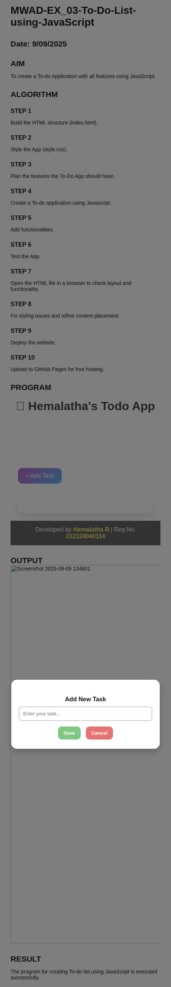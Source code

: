 # MWAD-EX_03-To-Do-List-using-JavaScript
## Date: 9/09/2025

## AIM
To create a To-do Application with all features using JavaScript.

## ALGORITHM
### STEP 1
Build the HTML structure (index.html).

### STEP 2
Style the App (style.css).

### STEP 3
Plan the features the To-Do App should have.

### STEP 4
Create a To-do application using Javascript.

### STEP 5
Add functionalities.

### STEP 6
Test the App.

### STEP 7
Open the HTML file in a browser to check layout and functionality.

### STEP 8
Fix styling issues and refine content placement.

### STEP 9
Deploy the website.

### STEP 10
Upload to GitHub Pages for free hosting.

## PROGRAM
<!DOCTYPE html>
<html lang="en">
<head>
  <meta charset="UTF-8">
  <meta name="viewport" content="width=device-width, initial-scale=1.0">
  <title>Hemalatha's Modal Todo</title>
  <style>
    * { margin: 0; padding: 0; box-sizing: border-box; font-family: 'Poppins', sans-serif; }

    body {
      min-height: 100vh;
      background: linear-gradient(135deg, #fce4ec, #e3f2fd, #e8f5e9);
      display: flex;
      flex-direction: column;
      align-items: center;
      justify-content: space-between;
    }

    header {
      margin-top: 20px;
      font-size: 2rem;
      font-weight: bold;
      color: #444;
      text-align: center;
    }

    .task-list {
      width: 90%;
      max-width: 500px;
      margin: 20px auto;
      background: rgba(255,255,255,0.8);
      border-radius: 15px;
      padding: 20px;
      box-shadow: 0 8px 20px rgba(0,0,0,0.1);
    }

    .task {
      display: flex;
      align-items: center;
      justify-content: space-between;
      padding: 10px;
      margin: 8px 0;
      background: white;
      border-radius: 10px;
      transition: 0.3s;
    }

    .task:hover { transform: scale(1.02); }

    .task.completed span {
      text-decoration: line-through;
      color: gray;
    }

    .task span {
      flex: 1;
      margin-left: 10px;
    }

    .task button {
      border: none;
      padding: 6px 10px;
      border-radius: 6px;
      margin-left: 6px;
      cursor: pointer;
      color: white;
      font-size: 0.9rem;
    }

    .delete { background: #e57373; }
    .edit { background: #ffb74d; }

    #openModalBtn {
      margin: 20px;
      padding: 12px 20px;
      background: linear-gradient(135deg, #ba68c8, #64b5f6);
      color: white;
      border: none;
      border-radius: 12px;
      font-size: 1rem;
      cursor: pointer;
      transition: 0.3s;
    }

    #openModalBtn:hover { transform: scale(1.05); }

    /* Modal Styling */
    .modal {
      display: none;
      position: fixed;
      z-index: 10;
      left: 0; top: 0;
      width: 100%; height: 100%;
      background: rgba(0,0,0,0.5);
      display: flex;
      align-items: center;
      justify-content: center;
    }

    .modal-content {
      background: white;
      padding: 20px;
      border-radius: 15px;
      width: 90%;
      max-width: 400px;
      box-shadow: 0 8px 20px rgba(0,0,0,0.2);
      text-align: center;
    }

    .modal-content input {
      width: 100%;
      padding: 10px;
      margin: 10px 0;
      border-radius: 8px;
      border: 2px solid #ccc;
    }

    .modal-content button {
      padding: 10px 15px;
      border: none;
      border-radius: 10px;
      margin: 5px;
      cursor: pointer;
      font-weight: bold;
    }

    .save-btn { background: #81c784; color: white; }
    .close-btn { background: #e57373; color: white; }

    footer {
      background: rgba(0,0,0,0.6);
      color: white;
      width: 100%;
      text-align: center;
      padding: 15px;
      font-size: 1rem;
    }

    footer b { color: #fff176; }
  </style>
</head>
<body>
  <header>🎀 Hemalatha's Todo App</header>

  <button id="openModalBtn">+ Add Task</button>

  <div class="task-list" id="taskList"></div>

  <!-- Modal -->
  <div class="modal" id="taskModal">
    <div class="modal-content">
      <h3>Add New Task</h3>
      <input type="text" id="taskInput" placeholder="Enter your task...">
      <br>
      <button class="save-btn" id="saveTaskBtn">Save</button>
      <button class="close-btn" id="closeModalBtn">Cancel</button>
    </div>
  </div>

  <footer>
    Developed by <b>Hemalatha R</b> | Reg.No: <b>212224040114</b>
  </footer>

  <script>
    const taskList = document.getElementById("taskList");
    const openModalBtn = document.getElementById("openModalBtn");
    const taskModal = document.getElementById("taskModal");
    const closeModalBtn = document.getElementById("closeModalBtn");
    const saveTaskBtn = document.getElementById("saveTaskBtn");
    const taskInput = document.getElementById("taskInput");

    let tasks = JSON.parse(localStorage.getItem("modalTasks")) || [];

    function saveTasks() {
      localStorage.setItem("modalTasks", JSON.stringify(tasks));
    }

    function renderTasks() {
      taskList.innerHTML = "";
      tasks.sort((a,b) => a.completed - b.completed); // completed at bottom
      tasks.forEach((task, index) => {
        const div = document.createElement("div");
        div.className = "task" + (task.completed ? " completed" : "");
        div.innerHTML = `
          <input type="checkbox" ${task.completed ? "checked" : ""}>
          <span>${task.text}</span>
          <button class="edit">✎</button>
          <button class="delete">🗑</button>
        `;

        // Toggle complete
        div.querySelector("input").addEventListener("change", () => {
          tasks[index].completed = !tasks[index].completed;
          saveTasks();
          renderTasks();
        });

        // Edit task
        div.querySelector(".edit").addEventListener("click", () => {
          const newText = prompt("Edit task:", task.text);
          if (newText) {
            tasks[index].text = newText;
            saveTasks();
            renderTasks();
          }
        });

        // Delete task
        div.querySelector(".delete").addEventListener("click", () => {
          tasks.splice(index, 1);
          saveTasks();
          renderTasks();
        });

        taskList.appendChild(div);
      });
    }

    openModalBtn.addEventListener("click", () => {
      taskModal.style.display = "flex";
      taskInput.value = "";
      taskInput.focus();
    });

    closeModalBtn.addEventListener("click", () => {
      taskModal.style.display = "none";
    });

    saveTaskBtn.addEventListener("click", () => {
      const text = taskInput.value.trim();
      if (text) {
        tasks.push({ text, completed: false });
        saveTasks();
        renderTasks();
        taskModal.style.display = "none";
      } else {
        alert("Please enter a task!");
      }
    });

    window.addEventListener("click", (e) => {
      if (e.target == taskModal) taskModal.style.display = "none";
    });

    renderTasks();
  </script>
</body>
</html>


## OUTPUT
<img width="1912" height="1019" alt="Screenshot 2025-09-09 134801" src="https://github.com/user-attachments/assets/b7dc22e0-466a-41b5-9b72-58a3a455d588" />


## RESULT
The program for creating To-do list using JavaScript is executed successfully.
